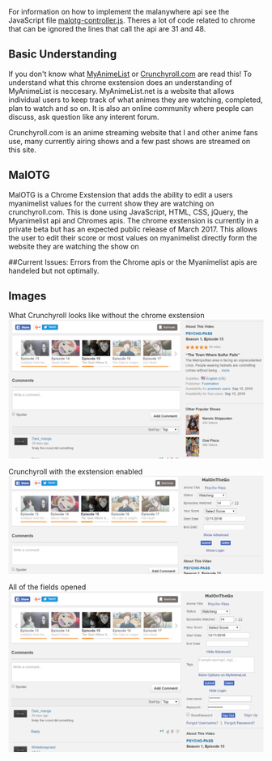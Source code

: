For information on how to implement the malanywhere api see the JavaScript file [malotg-controller.js](https://github.com/WanderingBrooks/MalOnTheGo/blob/master/JavaScript/malotg-controller.js). Theres a lot of code related to chrome that can be ignored the lines that call the api are 31 and 48. 

## Basic Understanding
If you don't know what [MyAnimeList](https://myanimelist.net/) or [Crunchyroll.com](https://crunchyroll.com/) are read this!
  To understand what this chrome exstension does an understanding of MyAnimeList is neccesary. MyAnimeList.net is a website that allows individual users to keep track of what animes they are watching, completed, plan to watch and so on. It is also an online community where people can discuss, ask question like any interent forum. 
  
Crunchyroll.com is an anime streaming website that I and other anime fans use, many currently airing shows and a few past shows are streamed on this site.

## MalOTG
MalOTG is a Chrome Exstension that adds the ability to edit a users myanimelist values for the current show they are watching on crunchyroll.com. This is done using JavaScript, HTML, CSS, jQuery, the Myanimelist api and Chromes apis. The chrome exstension is currently in a private beta but has an expected public release of March 2017. This allows the user to edit their score or most values on myanimelist directly form the website they are watching the show on 

##Current Issues:
  Errors from the Chrome apis or the Myanimelist apis are handeled but not optimally.
  
  
## Images 

What Crunchyroll looks like without the chrome exstension
![No Fields](https://github.com/WanderingBrooks/MalOnTheGo/blob/master/images/without.PNG)

Crunchyroll with the exstension enabled
![Some Fields](https://github.com/WanderingBrooks/MalOnTheGo/blob/master/images/with.PNG)

All of the fields opened
![All Fields](https://github.com/WanderingBrooks/MalOnTheGo/blob/master/images/withAllFields.PNG)




